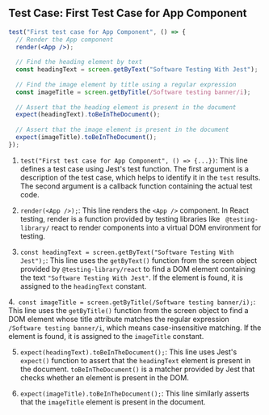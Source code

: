 ## Test Case: First Test Case for App Component

```jsx
test("First test case for App Component", () => {
  // Render the App component
  render(<App />);
  
  // Find the heading element by text
  const headingText = screen.getByText("Software Testing With Jest");
  
  // Find the image element by title using a regular expression
  const imageTitle = screen.getByTitle(/Software testing banner/i);
  
  // Assert that the heading element is present in the document
  expect(headingText).toBeInTheDocument();
  
  // Assert that the image element is present in the document
  expect(imageTitle).toBeInTheDocument();
});
```

1. `test("First test case for App Component", () => {...})`: This line defines a test case using Jest's test function. The first argument is a description of the test case, which helps to identify it in the `test` results. The second argument is a callback function containing the actual test code.

2. `render(<App />);`: This line renders the `<App />` component. In React testing, render is a function provided by testing libraries like ` @testing-library/` react to render components into a virtual DOM environment for testing.

3. `const headingText = screen.getByText("Software Testing With Jest");`: This line uses the `getByText()` function from the screen object provided by `@testing-library/react` to find a DOM element containing the text `"Software Testing With Jest"`. If the element is found, it is assigned to the `headingText` constant.

4.` const imageTitle = screen.getByTitle(/Software testing banner/i);`: This line uses the `getByTitle()` function from the screen object to find a DOM element whose title attribute matches the regular expression `/Software testing banner/i`, which means case-insensitive matching. If the element is found, it is assigned to the `imageTitle` constant.

5. `expect(headingText).toBeInTheDocument();`: This line uses Jest's `expect()` function to assert that the `headingText` element is present in the document. `toBeInTheDocument()` is a matcher provided by Jest that checks whether an element is present in the DOM.

6. `expect(imageTitle).toBeInTheDocument();`: This line similarly asserts that the `imageTitle` element is present in the document.